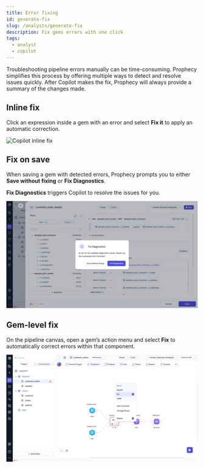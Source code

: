```yaml
---
title: Error fixing
id: generate-fix
slug: /analysts/generate-fix
description: Fix gems errors with one click
tags:
  - analyst
  - copilot
---
```


Troubleshooting pipeline errors manually can be time-consuming. Prophecy simplifies this process by offering multiple ways to detect and resolve issues quickly. After Copilot makes the fix, Prophecy will always provide a summary of the changes made.

## Inline fix

Click an expression inside a gem with an error and select **Fix it** to apply an automatic correction.

![Copilot inline fix](./img/copilot-expression-fix.gif)

## Fix on save

When saving a gem with detected errors, Prophecy prompts you to either **Save without fixing** or **Fix Diagnostics**.

**Fix Diagnostics** triggers Copilot to resolve the issues for you.

![Copilot fix on save](./img/copilot-fix-diagnostics.png)

## Gem-level fix

On the pipeline canvas, open a gem’s action menu and select **Fix** to automatically correct errors within that component.

![Copilot fix gem](./img/copilot-fix-gem.png)
